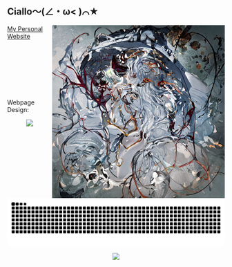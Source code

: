 ## Ciallo～(∠・ω< )⌒★

<img align='right' src='personal_cdn/sample_36800-0.png' width='400px'>

[My Personal Website](https://furkathertaha.github.io/)
<br>
<br>
<br>
<br>
<br>
<br>
<br>
<br>
<br>
Webpage Design:
<p align="center">
    <img src='https://github-readme-stats-one-bice.vercel.app/api/top-langs/?username=Furkathertaha&layout=compact&hide_border=true&langs_count=10&theme=buefy' width='400px'>
</p>

<picture>
  <source media="(prefers-color-scheme: dark)" srcset="https://raw.githubusercontent.com/Furkathertaha/Furkathertaha/output/github-contribution-grid-snake-dark.svg">
  <source media="(prefers-color-scheme: light)" srcset="https://raw.githubusercontent.com/Furkathertaha/Furkathertaha/output/github-contribution-grid-snake.svg">
  <img alt="github contribution grid snake animation" src="https://raw.githubusercontent.com/Furkathertaha/Furkathertaha/output/github-contribution-grid-snake.svg">
</picture>

<p align="center">
  <img src="https://profile-counter.glitch.me/nephren17/count.svg" />
</p>
